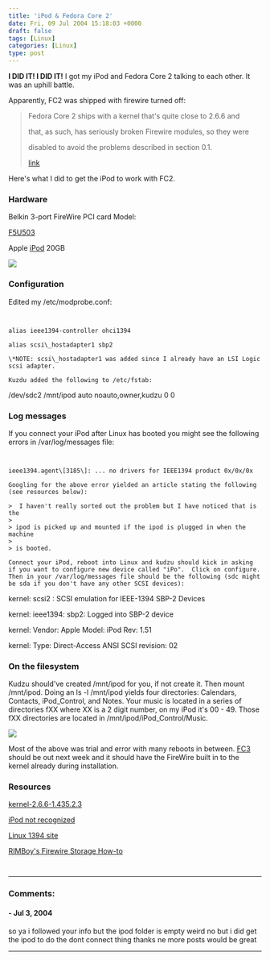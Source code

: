 ```yaml
---
title: 'iPod & Fedora Core 2'
date: Fri, 09 Jul 2004 15:18:03 +0000
draft: false
tags: [Linux]
categories: [Linux]
type: post
---
```


**I DID IT! I DID IT!** I got my iPod and Fedora Core 2 talking to each other. It was an uphill battle.

Apparently, FC2 was shipped with firewire turned off:

> Fedora Core 2 ships with a kernel that's quite close to 2.6.6 and
>
> that, as such, has seriously broken Firewire modules, so they were
>
> disabled to avoid the problems described in section 0.1.
>
> [link](http://www.ic.unicamp.br/%7Eoliva/snapshots/FC2-firewire/0README)

Here's what I did to get the iPod to work with FC2.

### Hardware

Belkin 3-port FireWire PCI card Model:

[F5U503](http://catalog.belkin.com/IWCatProductPage.process?Merchant_Id=&Section_Id=1969&pcount=&Product_Id=149022)

Apple [iPod](http://www.apple.com/ipod/index.html) 20GB

![](http://jroller.com/resources/jmrodri/ipod.jpg)

### Configuration

Edited my /etc/modprobe.conf:

```


alias ieee1394-controller ohci1394

alias scsi\_hostadapter1 sbp2

\*NOTE: scsi\_hostadapter1 was added since I already have an LSI Logic scsi adapter.

Kuzdu added the following to /etc/fstab:

```


/dev/sdc2  /mnt/ipod  auto  noauto,owner,kudzu 0 0

### Log messages

If you connect your iPod after Linux has booted you might see the following errors in /var/log/messages file:

```


ieee1394.agent\[3185\]: ... no drivers for IEEE1394 product 0x/0x/0x

Googling for the above error yielded an article stating the following (see resources below):

>  I haven't really sorted out the problem but I have noticed that is the
>
> ipod is picked up and mounted if the ipod is plugged in when the machine
>
> is booted.

Connect your iPod, reboot into Linux and kudzu should kick in asking if you want to configure new device called "iPo".  Click on configure.  Then in your /var/log/messages file should be the following (sdc might be sda if you don't have any other SCSI devices):

```


kernel: scsi2 : SCSI emulation for IEEE-1394 SBP-2 Devices

kernel: ieee1394: sbp2: Logged into SBP-2 device

kernel:  Vendor: Apple     Model: iPod Rev: 1.51

kernel:  Type:   Direct-Access         ANSI SCSI revision: 02

### On the filesystem

Kudzu should've created /mnt/ipod for you, if not create it. Then mount /mnt/ipod.  Doing an ls -l /mnt/ipod yields four directories: Calendars, Contacts, iPod\_Control, and Notes.  Your music is located in a series of directories fXX where XX is a 2 digit number,  on my iPod it's 00 - 49.  Those fXX directories are located in /mnt/ipod/iPod\_Control/Music.

![](http://fedora.redhat.com/images/header-fedora_logo.png)

Most of the above was trial and error with many reboots in between.  [FC3](http://fedora.redhat.com/participate/schedule/) should be out next week and it should have the FireWire built in to the kernel already during installation.

### Resources

[kernel-2.6.6-1.435.2.3](http://fedoranews.org/updates/FEDORA-2004-205.shtml)

[iPod not recognized](http://www.linux.ie/pipermail/ilug/2004-June/016218.html)

[Linux 1394 site](http://www.linux1394.org/)

[RIMBoy's Firewire Storage How-to](http://www.rimboy.com/firewire/#dh)


```
```
```
```
---
### Comments:
#### []( "earobinson111@hotmail.com") - <time datetime="2004-07-28 20:49:05">Jul 3, 2004</time>

so ya i followed your info but the ipod folder is empty weird no but i did get the ipod to do the dont connect thing thanks ne more posts would be great
<hr />
